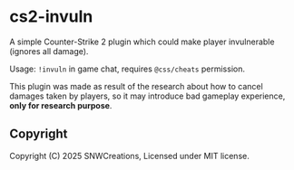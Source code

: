 # cs2-invuln

A simple Counter-Strike 2 plugin which could
 make player invulnerable (ignores all damage).

Usage: `!invuln` in game chat, requires `@css/cheats`
 permission.

This plugin was made as result of the research
about how to cancel damages taken by players,
 so it may introduce bad gameplay experience,
 **only for research purpose**.

## Copyright

Copyright (C) 2025 SNWCreations, Licensed under
 MIT license.
